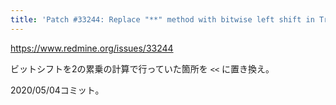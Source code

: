```yaml
---
title: 'Patch #33244: Replace "**" method with bitwise left shift in Tracker#disabled_core_fields and Tracker#core_fields'
---
```


https://www.redmine.org/issues/33244

ビットシフトを2の累乗の計算で行っていた箇所を `<<` に置き換え。

2020/05/04コミット。
